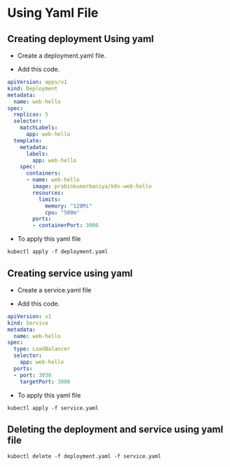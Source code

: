 # Using Yaml File

## Creating deployment Using yaml

- Create a deployment.yaml file.

- Add this code.
```yaml
apiVersion: apps/v1
kind: Deployment
metadata:
  name: web-hello
spec:
  replicas: 5
  selector:
    matchLabels:
      app: web-hello
  template:
    metadata:
      labels:
        app: web-hello
    spec:
      containers:
      - name: web-hello
        image: prabinkumarbaniya/k8s-web-hello
        resources:
          limits:
            memory: "128Mi"
            cpu: "500m"
        ports:
        - containerPort: 3000
```

- To apply this yaml file
```
kubectl apply -f deployment.yaml
```

## Creating service using yaml

- Create a service.yaml file

- Add this code.
```yaml
apiVersion: v1
kind: Service
metadata:
  name: web-hello
spec:
  type: LoadBalancer
  selector:
    app: web-hello
  ports:
  - port: 3030
    targetPort: 3000
```

- To apply this yaml file

```
kubectl apply -f service.yaml
```

## Deleting the deployment and service using yaml file

```
kubectl delete -f deployment.yaml -f service.yaml
```
